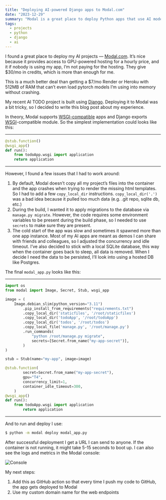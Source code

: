 ```yaml
---
title: "Deploying AI-powered Django apps to Modal.com"
date: "2023-12-29"
summary: "Modal is a great place to deploy Python apps that use AI models and require GPU. Here's how to use Modal with Django apps."
tags:
  - projects
  - python
  - django
  - ai
---
```


I found a great place to deploy my AI projects — [Modal.com](https://www.notion.so/Deploying-Django-apps-to-Modal-com-835da6cd51c042b792b3e65136699c17?pvs=21). It’s nice because it provides access to GPU-powered hosting for a hourly price, and it if nobody is using my app, I’m not paying for the hosting. They give $30/mo in credits, which is more than enough for me.

This is a much better deal than getting a $7/mo Render or Heroku with 512MB of RAM that can’t even load pytorch models I’m using into memory without crashing.

My recent AI TODO project is built using [Django](https://www.djangoproject.com/). Deploying it to Modal was a bit tricky, so I decided to write this blog post about my experience.

In theory, Modal supports [WSGI-compatible](https://modal.com/docs/guide/webhooks#serving-asgi-and-wsgi-apps) apps and Django exports [WSGI](https://docs.djangoproject.com/en/5.0/howto/deployment/wsgi/)-compatible module. So the simplest implementation could looks like this:

---

```python
@stub.function()
@wsgi_app()
def run():
    from todoApp.wsgi import application
    return application
```

---

However, I found a few issues that I had to work around:

1. By default, Modal doesn’t copy all my project’s files into the container and the app crashes when trying to render the missing html templates. So I had to add a few `copy_local_dir` instructions. `copy_local_dir('.')` was a bad idea because it pulled too much data (e.g. .git repo, sqlite db, etc.)
2. During the build, I wanted it to apply migrations to the database via `manage.py migrate`. However, the code requires some environment variables to be present during the build phase, so I needed to use `secrets` to make sure they are present.
3. The cold start of the app was slow and sometimes it spawned more than one app instance. Most of my AI apps are meant as demos I can share with friends and colleagues, so I adjusted the concurrency and idle timeout. I’ve also decided to stick with a local SQLite database, this way when the container goes back to sleep, all data is removed. When I decide I need the data to be persisted, I’ll look into using a hosted DB like Postgres.

The final `modal_app.py` looks like this:

---

```python
import os
from modal import Image, Secret, Stub, wsgi_app

image = (
    Image.debian_slim(python_version="3.11")
        .pip_install_from_requirements("requirements.txt")
        .copy_local_dir('staticfiles', '/root/staticfiles')
        .copy_local_dir('todoApp', '/root/todoApp')
        .copy_local_dir('todos', '/root/todos')
        .copy_local_file('manage.py', '/root/manage.py')
        .run_commands(
            "python /root/manage.py migrate",
            secrets=[Secret.from_name("my-app-secret")],
        )
)

stub = Stub(name="my-app", image=image)

@stub.function(
        secret=Secret.from_name("my-app-secret"),
        gpu="T4",
        concurrency_limit=1,
        container_idle_timeout=300,
    )
@wsgi_app()
def run():
    from todoApp.wsgi import application
        return application
```

---

And to run and deploy I use:

```bash
$ python -m modal deploy modal_app.py
```

After successful deployment I get a URL I can send to anyone. If the container is not running, it might take 5-15 seconds to boot up. I can also see the logs and metrics in the Modal console:

![Console](/images/modal_command.png)

My next steps:

1. Add this as GitHub action so that every time I push my code to GitHub, the app gets deployed to Modal
2. Use my custom domain name for the web endpoints
